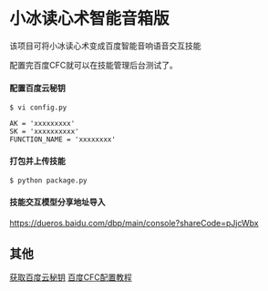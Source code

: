 # 小冰读心术智能音箱版

该项目可将小冰读心术变成百度智能音响语音交互技能

配置完百度CFC就可以在技能管理后台测试了。
#### 配置百度云秘钥
	$ vi config.py 
```
AK = 'xxxxxxxxx'
SK = 'xxxxxxxxxx'
FUNCTION_NAME = 'xxxxxxxx'
```
#### 打包并上传技能
	$ python package.py
	
#### 技能交互模型分享地址导入
  https://dueros.baidu.com/dbp/main/console?shareCode=pJjcWbx
  
## 其他
[获取百度云秘钥](https://cloud.baidu.com/doc/Reference/GetAKSK.html#.E5.A6.82.E4.BD.95.E8.8E.B7.E5.8F.96AK.20.2F.20SK)
[百度CFC配置教程](https://cloud.baidu.com/doc/CFC/BestPractise.html#.E4.BB.8E.E5.A4.B4.E5.88.9B.E5.BB.BA.E5.87.BD.E6.95.B0)

